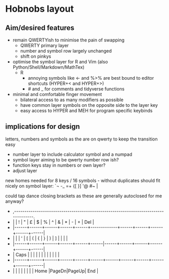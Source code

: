 # Hobnobs layout

## Aim/desired features

- remain QWERTYish to minimise the pain of swapping
  - QWERTY primary layer
  - number and symbol row largely unchanged
  - shift on pinkys
- optimise the symbol layer for R and Vim (also Python/Shell/Markdown/MathTex)
  - R
    - annoying symbols like <- and %>% are best bound to editor shortcuts (HYPER+< and HYPER+>)
    - \# and _ for comments and tidyverse functions
- minimal and comfortable finger movement
  - bilateral access to as many modifiers as possible
  - have common layer symbols on the opposite side to the layer key
  - easy access to HYPER and MEH for program specific keybinds


## implications for design
letters, numbers and symbols as the are on qwerty to keep the transition easy

- number layer to include calculator symbol and a numpad 
- symbol layer aiming to be qwerty number row ish?
- function keys stay in numbers or own layer?
- adjust layer

new homes needed for 8 keys / 16 symbols - without duplicates should fit nicely on symbol layer:
`¬
-_
=+
{[
}]
'@
#~
\|

could tap dance closing brackets as these are generally autoclosed for me anyway?


 * ,-----------------------------------------------------------------------------------.
 * |      |   !  |   "  |   £  |   $  |   %  |   ^  |   &  |   *  |   -  |   +  | Del  |
 * |------+------+------+------+------+-------------+------+------+------+------+------|
 * |      |      |   '  |   [  |   (  |   {  |   }  |   )  |   ]  |      |      |      |
 * |------+------+------+------+------+------|------+------+------+------+------+------|
 * | Caps |      |      |      |      |      |      |      |      |      |      |      |
 * |------+------+------+------+------+------+------+------+------+------+------+------|
 * |      |      |      |      |      |             |      | Home |PageDn|PageUp| End  |
